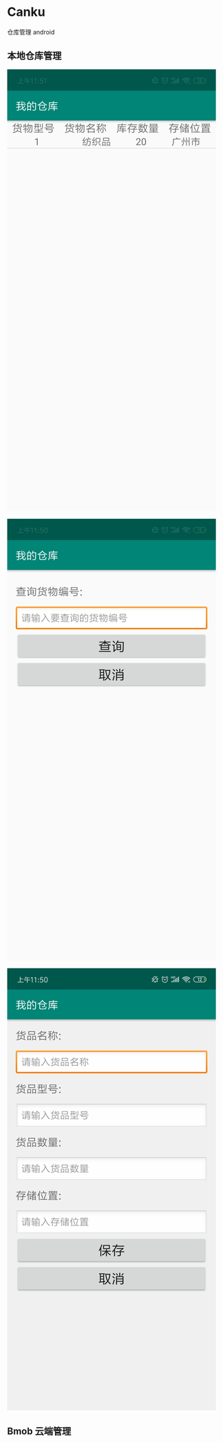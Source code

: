 # Canku

仓库管理 android

## 本地仓库管理

![cmd-markdown-logo](./pic/1.png)

![cmd-markdown-logo](./pic/2.png)

![cmd-markdown-logo](./pic/3.png)

## Bmob 云端管理

